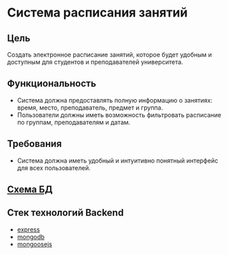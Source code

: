 # Система расписания занятий

## Цель

Создать электронное расписание занятий, которое будет удобным и доступным для студентов и преподавателей университета.

## Функциональность

- Система должна предоставлять полную информацию о занятиях: время, место, преподаватель, предмет и группа.
- Пользователи должны иметь возможность фильтровать расписание по группам, преподавателям и датам.

## Требования

- Система должна иметь удобный и интуитивно понятный интерфейс для всех пользователей.

## [Схема БД](https://drive.google.com/file/d/1Nfd85S1qLlI8bhEc4nT-dW4yNx1XiYYH/view)

## Стек технологий Backend

- [express](https://expressjs.com/ru/)
- [mongodb](https://www.mongodb.com/)
- [mongoosejs](https://mongoosejs.com/)

